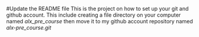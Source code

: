 #Update the README file This is the project on how to set up your git and github account.
This include creating a file directory on your computer named *alx_pre_course* then move it to my github account repository named *alx-pre_course.git* 
